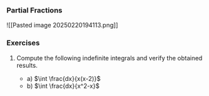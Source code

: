---
---

### Partial Fractions
![[Pasted image 20250220194113.png]]


### Exercises

1. Compute the following indefinite integrals and verify the obtained results.

	- a) $\int \frac{dx}{x(x-2)}$
	- b) $\int \frac{dx}{x^2-x}$
